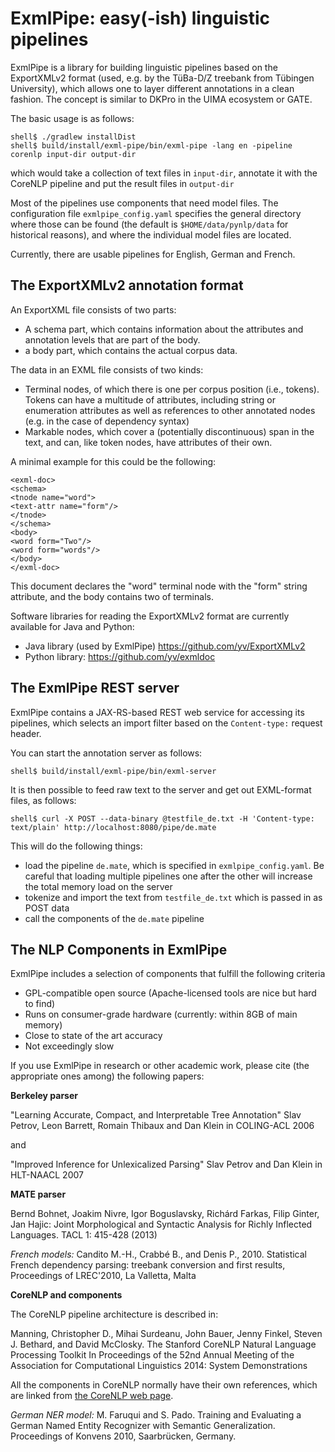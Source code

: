 # ExmlPipe: easy(-ish) linguistic pipelines

ExmlPipe is a library for building linguistic pipelines based on the ExportXMLv2
format (used, e.g. by the TüBa-D/Z treebank from Tübingen University), which allows
one to layer different annotations in a clean fashion. The concept is similar to
DKPro in the UIMA ecosystem or GATE.

The basic usage is as follows:
```
shell$ ./gradlew installDist
shell$ build/install/exml-pipe/bin/exml-pipe -lang en -pipeline corenlp input-dir output-dir
```
which would take a collection of text files in `input-dir`, annotate it with
the CoreNLP pipeline and put the result files in `output-dir`

Most of the pipelines use components that need model files. The configuration file
`exmlpipe_config.yaml` specifies the general directory where those can be found
(the default is `$HOME/data/pynlp/data` for historical reasons), and where the
individual model files are located.

Currently, there are usable pipelines for English, German
and French.

## The ExportXMLv2 annotation format

An ExportXML file consists of two parts:
 
  * A schema part, which contains information about the attributes and
    annotation levels that are part of the body.
  * a body part, which contains the actual corpus data.
  
The data in an EXML file consists of two kinds:

 * Terminal nodes, of which there is one per corpus position (i.e., tokens).
   Tokens can have a multitude of attributes, including string or enumeration
   attributes as well as references to other annotated nodes (e.g. in the case
   of dependency syntax)
 * Markable nodes, which cover a (potentially discontinuous) span in the text,
   and can, like token nodes, have attributes of their own.
   
A minimal example for this could be the following:
```
<exml-doc>
<schema>
<tnode name="word">
<text-attr name="form"/>
</tnode>
</schema>
<body>
<word form="Two"/>
<word form="words"/>
</body>
</exml-doc>
```

This document declares the "word" terminal node with the "form" string attribute, and the
body contains two of terminals.

Software libraries for reading the ExportXMLv2 format are currently
available for Java and Python:

 * Java library (used by ExmlPipe) https://github.com/yv/ExportXMLv2
 * Python library: https://github.com/yv/exmldoc

## The ExmlPipe REST server

ExmlPipe contains a JAX-RS-based REST web service for accessing its pipelines, which selects an import
filter based on the `Content-type:` request header.

You can start the annotation server as follows:

```
shell$ build/install/exml-pipe/bin/exml-server
```

It is then possible to feed raw text to the server and get out EXML-format files, as follows:
```
shell$ curl -X POST --data-binary @testfile_de.txt -H 'Content-type: text/plain' http://localhost:8080/pipe/de.mate
```

This will do the following things:

 * load the pipeline `de.mate`, which is specified in `exmlpipe_config.yaml`. Be careful that loading multiple
   pipelines one after the other will increase the total memory load on the server
 * tokenize and import the text from `testfile_de.txt` which is passed in as POST data
 * call the components of the `de.mate` pipeline

## The NLP Components in ExmlPipe

ExmlPipe includes a selection of components that fulfill the following criteria

 * GPL-compatible open source (Apache-licensed tools are nice but hard to find)
 * Runs on consumer-grade hardware (currently: within 8GB of main memory)
 * Close to state of the art accuracy
 * Not exceedingly slow
 
 If you use ExmlPipe in research or other academic work, please cite (the appropriate
 ones among) the following papers:
 
 **Berkeley parser**
 
 "Learning Accurate, Compact, and Interpretable Tree Annotation"
 Slav Petrov, Leon Barrett, Romain Thibaux and Dan Klein 
 in COLING-ACL 2006  
 
 and
 
 "Improved Inference for Unlexicalized Parsing"
 Slav Petrov and Dan Klein 
 in HLT-NAACL 2007

**MATE parser**

Bernd Bohnet, Joakim Nivre, Igor Boguslavsky, Richárd Farkas, Filip Ginter, Jan Hajic:
Joint Morphological and Syntactic Analysis for Richly Inflected Languages.
TACL 1: 415-428 (2013)

*French models:*
Candito M.-H., Crabbé B., and Denis P., 2010.
Statistical French dependency parsing: treebank conversion and first results,
Proceedings of LREC'2010, La Valletta, Malta

**CoreNLP and components**

The CoreNLP pipeline architecture is described in:

Manning, Christopher D., Mihai Surdeanu, John Bauer, Jenny Finkel, Steven J. Bethard, and David McClosky.
The Stanford CoreNLP Natural Language Processing Toolkit
In Proceedings of the 52nd Annual Meeting of the Association for Computational Linguistics 2014: System Demonstrations

All the components in CoreNLP normally have their
own references, which are linked from [the CoreNLP web page](https://stanfordnlp.github.io/CoreNLP/#citing-stanford-corenlp-in-papers).

*German NER model:*
M. Faruqui and S. Pado. Training and Evaluating a German Named Entity Recognizer with Semantic Generalization.
Proceedings of Konvens 2010, Saarbrücken, Germany.